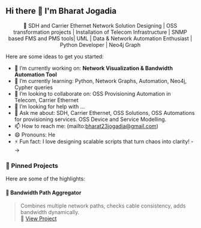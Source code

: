 ## Hi there 👋 I'm Bharat Jogadia

<p align="center">🚀 SDH and Carrier Ethernet Network Solution Designing | OSS transformation projects | Installation of Telecom Infrastructure | SNMP based FMS and PMS tools| UML | Data & Network Automation Enthusiast | Python Developer | Neo4j Graph </p>
Here are some ideas to get you started:

- 🔭 I’m currently working on: **Network Visualization & Bandwidth Automation Tool**
- 🌱 I’m currently learning: Python, Network Graphs, Automation, Neo4j, Cypher queries
- 👯 I’m looking to collaborate on: OSS Provisioning Automation in Telecom, Carrier Ethernet
- 🤔 I’m looking for help with ...
- 💬 Ask me about: SDH, Carrier Ethernet, OSS Solutions, OSS Automations for provisioning services. OSS Device and Service Modelling.
- 📫 How to reach me: (mailto:bharat23jogadia@gmail.com)
- 😄 Pronouns: He
- ⚡ Fun fact: I love designing scalable scripts that turn chaos into clarity!
-->

### 📌 Pinned Projects

Here are some of the highlights:

#### 📶 Bandwidth Path Aggregator
> Combines multiple network paths, checks cable consistency, adds bandwidth dynamically.  
> 🔗 [View Project]((https://github.com/users/bharat23jogadia/projects/3))
